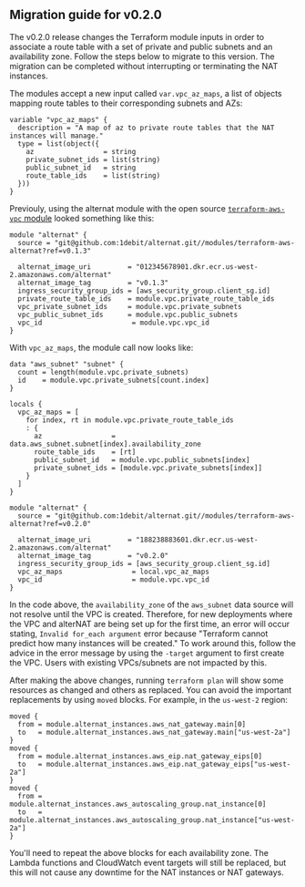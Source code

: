 ## Migration guide for v0.2.0

The v0.2.0 release changes the Terraform module inputs in order to associate a route table with a set of private and public subnets and an availability zone. Follow the steps below to migrate to this version. The migration can be completed without interrupting or terminating the NAT instances.

The modules accept a new input called `var.vpc_az_maps`, a list of objects mapping route tables to their corresponding subnets and AZs:

```
variable "vpc_az_maps" {
  description = "A map of az to private route tables that the NAT instances will manage."
  type = list(object({
    az                 = string
    private_subnet_ids = list(string)
    public_subnet_id   = string
    route_table_ids    = list(string)
  }))
}
```

Previouly, using the alternat module with the open source [`terraform-aws-vpc` module](https://github.com/terraform-aws-modules/terraform-aws-vpc) looked something like this:

```
module "alternat" {
  source = "git@github.com:1debit/alternat.git//modules/terraform-aws-alternat?ref=v0.1.3"

  alternat_image_uri         = "012345678901.dkr.ecr.us-west-2.amazonaws.com/alternat"
  alternat_image_tag         = "v0.1.3"
  ingress_security_group_ids = [aws_security_group.client_sg.id]
  private_route_table_ids    = module.vpc.private_route_table_ids
  vpc_private_subnet_ids     = module.vpc.private_subnets
  vpc_public_subnet_ids      = module.vpc.public_subnets
  vpc_id                      = module.vpc.vpc_id
}
```

With `vpc_az_maps`, the module call now looks like:

```
data "aws_subnet" "subnet" {
  count = length(module.vpc.private_subnets)
  id    = module.vpc.private_subnets[count.index]
}

locals {
  vpc_az_maps = [
    for index, rt in module.vpc.private_route_table_ids
    : {
      az                 = data.aws_subnet.subnet[index].availability_zone
      route_table_ids    = [rt]
      public_subnet_id   = module.vpc.public_subnets[index]
      private_subnet_ids = [module.vpc.private_subnets[index]]
    }
  ]
}

module "alternat" {
  source = "git@github.com:1debit/alternat.git//modules/terraform-aws-alternat?ref=v0.2.0"

  alternat_image_uri         = "188238883601.dkr.ecr.us-west-2.amazonaws.com/alternat"
  alternat_image_tag         = "v0.2.0"
  ingress_security_group_ids = [aws_security_group.client_sg.id]
  vpc_az_maps                 = local.vpc_az_maps
  vpc_id                      = module.vpc.vpc_id
}
```

In the code above, the `availability_zone` of the `aws_subnet` data source will not resolve until the VPC is created. Therefore, for new deployments where the VPC and alterNAT are being set up for the first time, an error will occur stating, `Invalid for_each argument` error because "Terraform cannot predict how many instances will be created." To work around this, follow the advice in the error message by using the `-target` argument to first create the VPC. Users with existing VPCs/subnets are not impacted by this.

After making the above changes, running `terraform plan` will show some resources as changed and others as replaced. You can avoid the important replacements by using `moved` blocks. For example, in the `us-west-2` region:

```
moved {
  from = module.alternat_instances.aws_nat_gateway.main[0]
  to   = module.alternat_instances.aws_nat_gateway.main["us-west-2a"]
}
moved {
  from = module.alternat_instances.aws_eip.nat_gateway_eips[0]
  to   = module.alternat_instances.aws_eip.nat_gateway_eips["us-west-2a"]
}
moved {
  from = module.alternat_instances.aws_autoscaling_group.nat_instance[0]
  to   = module.alternat_instances.aws_autoscaling_group.nat_instance["us-west-2a"]
}
```

You'll need to repeat the above blocks for each availability zone. The Lambda functions and CloudWatch event targets will still be replaced, but this will not cause any downtime for the NAT instances or NAT gateways.
